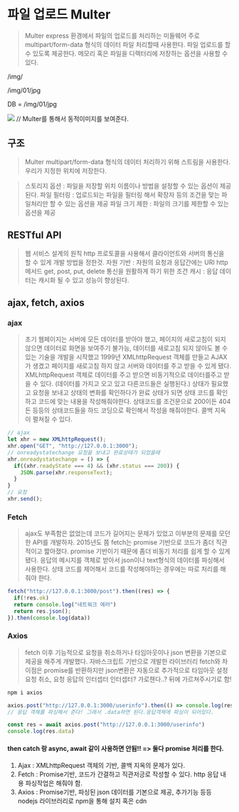 # 파일 업로드 Multer
> Multer express 환경에서 파일의 업로드를 처리하는 미들웨어
> 주로 multipart/form-data 형식의 데이터 파일 처리할때 사용한다.
> 파일 업로드를 할 수 있도록 제공한다.
> 메모리 혹은 파일을 디렉터리에 저장하는 옵션을 사용할 수 있다.

/img/ 

/img/01/jpg

DB = /img/01/jpg

<img src = "/img/01/jpg">
// Multer를 통해서 동적이미지를 보여준다.

## 구조
> Multer multipart/form-data 형식의 데이터 처리하기 위해 스트림을 사용한다.
> 우리가 지정한 위치에 저장한다.

> 스토리지 옵션 : 파일을 저장할 위치 이름이나 방법을 설정할 수 있는 옵션이 제공된다.
> 파일 필터링 : 업로드되는 파일을 필터링 해서 확장자 등의 조건을 맞는 파일처리만 할 수 있는 옵션을 제공
> 파일 크기 제한 : 파일의 크기를 제한할 수 있는 옵션을 제공

## RESTful API 
> 웹 서비스 설계의 원칙 http 프로토콜을 사용해서 클라이언트와 서버의 통신을 할 수 있게 개발 방법을 정한것.
> 자원 기반 : 자원의 요청과 응답간에는 URI http 메서드
> get, post, put, delete
> 통신을 원활하게 하기 위한 조건
> 캐시 : 응답 데이터는 캐시화 될 수 있고 성능이 향상된다.

## ajax, fetch, axios

### ajax
> 초기 웹페이지는 서버에 모든 데이터를 받아야 했고, 페이지의 새로고침이 되지 않으면 데이터로 화면을 보여주기 불가능, 
  데이터를 새로고침 되지 않아도 볼 수 있는 기술을 개발을 시작했고
> 1999년 XMLhttpRequest 객체를 만들고 AJAX가 생겼고 페이지를 새로고침 하지 않고 서버와 데이터를 주고 받을 수 있게 됐다.
> XMLhttpRequest 객체로 데이터를 주고 받으면 비동기적으로 데이터를주고 받을 수 있다. (데이터를 가지고 오고 있고 다른코드들은 실행된다.)
> 상태가 필요했고 요청을 보내고 상태의 변화를 확인하다가 완료 상태가 되면 상태 코드를 확인하고
> 코드에 맞는 내용을 작성해줘야한다. 상태코드를 조건문으로 200이든 404든 등등의 상태코드들을 하드 코딩으로 확인해서 작성을 해줘야한다.
> 콜백 지옥이 펼쳐질 수 있다.

```js
// ajax
let xhr = new XMLhttpRequest();
xhr.open("GET", "http://127.0.0.1:3000");
// onreadystatechange 요청을 보내고 완료상태가 되었을때
xhr.onreadystatechange = () => {
  if((xhr.readyState === 4) && (xhr.status === 200)) {
    JSON.parse(xhr.responseText);
  }
}
// 요청
xhr.send();
```

### Fetch
> ajax도 부족함은 없었는데 코드가 길어지는 문제가 있었고 이부분의 문제를 모던한 API를 개발하자.
> 2015년도 쯤 fetch는 promise 기반으로 코드가 좀더 직관적이고 짧아졌다.
> promise 기반이기 때문에 좀더 비동기 처리를 쉽게 할 수 있게됐다.
> 응답의 메시지를 객체로 받아서 json이나 text형식의 데이터를 파싱해서 사용한다.
> 상태 코드를 제어해서 코드를 작성해야하는 경우에는 따로 처리를 해줘야 한다.

```js
fetch("http://127.0.0.1:3000/post").then((res) => {
  if(!res.ok)
  return console.log("네트워크 에러")
  return res.json();
}).then(console.log(data))
```

### Axios
> fetch 이후 기능적으로 요청을 취소하거나 타임아웃이나 json 변환을 기본으로 제공을 해주게 개발했다.
> 자바스크립트 기반으로 개발한 라이브러리
> fetch와 차이점은 promise를 반환하지만 json변환은 자동으로 추가적으로 타임아웃 설정 요청 취소, 요청 응답의 인터셉터
  인터셉터? 가로챈다..? 뒤에 가르쳐주시기로 함!

```js
npm i axios

axios.post("http://127.0.0.1:3000/userinfo").then(() => console.log(res.data));
// 응답 객체를 파싱해서 준다! 그래서 .data하면 된다.응답객체에 파싱이 되어있다.

const res = await axios.post("http://127.0.0.1:3000/userinfo")
console.log(res.data)

```
#### then catch 랑 async, await 같이 사용하면 안됨!! => 둘다 promise 처리를 한다.


1. Ajax : XMLhttpRequest 객체의 기반, 콜백 지옥의 문제가 있다.
2. Fetch : Promise기반, 코드가 간결하고 직관저긍로 작성할 수 있다. http 응답 내용 파싱작업은 해줘야 함.
3. Axios : Promise기반, 파싱된 json 데이터를 기본으로 제공, 추가기능 등등 nodejs 라이브러리로 npm을 통해 설치 혹은 cdn

